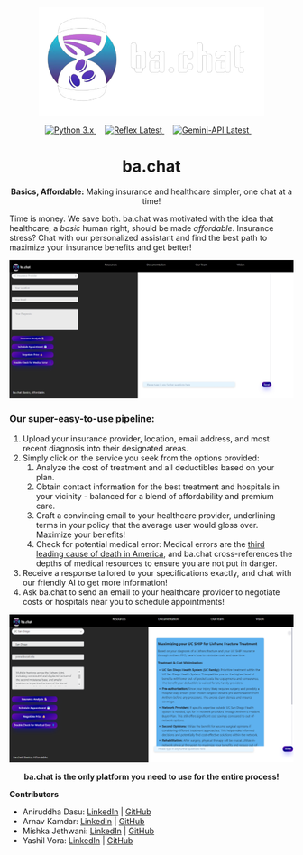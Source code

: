 <p align="center">
  <img src="chatapp/assets/new_logo.png" width=400px height=auto/>
</p>
<p align="center">
  <a href="https://www.python.org/downloads/">
    <img src="https://img.shields.io/badge/Python-3.x-blue.svg" alt="Python 3.x">
  </a>  
  &nbsp;&nbsp;&nbsp;  
    <a href="https://reflex.dev/">
    <img src="https://img.shields.io/badge/Reflex-Latest-orange.svg" alt="Reflex Latest">
  </a> 
  &nbsp;&nbsp;&nbsp;
  
  <a href="https://deepmind.google/technologies/gemini/#introduction">
    <img src="https://img.shields.io/badge/Gemini--API-v1.5-brightgreen.svg" alt="Gemini-API Latest">
  </a>
  &nbsp;&nbsp;&nbsp;
</p>

<h1 align="center">ba.chat</h1>

<p align="center"><strong>Basics, Affordable:</strong> Making insurance and healthcare simpler, one chat at a time!</p>

Time is money. We save both. ba.chat was motivated with the idea that healthcare, a _basic_ human right, should be made _affordable_. Insurance stress? Chat with our personalized assistant and find the best path to maximize your insurance benefits and get better!

![BAChat Empty](chatapp/assets/BAChat_empty.png)

### Our super-easy-to-use pipeline:
1. Upload your insurance provider, location, email address, and most recent diagnosis into their designated areas.
2. Simply click on the service you seek from the options provided:
   1. Analyze the cost of treatment and all deductibles based on your plan.
   2. Obtain contact information for the best treatment and hospitals in your vicinity - balanced for a blend of affordability and premium care.
   3. Craft a convincing email to your healthcare provider, underlining terms in your policy that the average user would gloss over. Maximize your benefits!
   4. Check for potential medical error: Medical errors are the [third leading cause of death in America](https://wilsonlaw.com/fatal-medical-errors/), and ba.chat cross-references the depths of medical resources to ensure you are not put in danger.
3. Receive a response tailored to your specifications exactly, and chat with our friendly AI to get more information!
4. Ask ba.chat to send an email to your healthcare provider to negotiate costs or hospitals near you to schedule appointments!

![BAChat](chatapp/assets/BAChat_Text.png)

<p align="center"><strong>ba.chat is the only platform you need to use for the entire process!</strong></p>

**Contributors**


- Aniruddha Dasu: [LinkedIn](https://www.linkedin.com/in/aniruddha-dasu-621822203/) | [GitHub](https://github.com/anidasu)
- Arnav Kamdar: [LinkedIn](https://www.linkedin.com/in/arnav-kamdar-37a64a146) | [GitHub](https://github.com/arnavkamdar)
- Mishka Jethwani: [LinkedIn](https://www.linkedin.com/in/mishka-jethwani-791246282/) | [GitHub](https://github.com/mishkajethwani)
- Yashil Vora: [LinkedIn](https://www.linkedin.com/in/yashil-vora) | [GitHub](https://github.com/yashilvora19)

